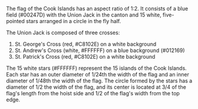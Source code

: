 The flag of the Cook Islands has an aspect ratio of 1:2. It consists of a blue field (#00247D) with the Union Jack in the canton and 15 white, five-pointed stars arranged in a circle in the fly half.

The Union Jack is composed of three crosses:
1. St. George's Cross (red, #C8102E) on a white background
2. St. Andrew's Cross (white, #FFFFFF) on a blue background (#012169)
3. St. Patrick's Cross (red, #C8102E) on a white background

The 15 white stars (#FFFFFF) represent the 15 islands of the Cook Islands. Each star has an outer diameter of 1/24th the width of the flag and an inner diameter of 1/48th the width of the flag. The circle formed by the stars has a diameter of 1/2 the width of the flag, and its center is located at 3/4 of the flag's length from the hoist side and 1/2 of the flag's width from the top edge.